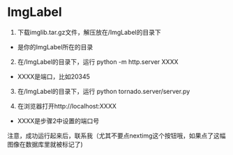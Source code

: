 # ImgLabel

1. 下载imglib.tar.gz文件，解压放在<path-to-your>/ImgLabel的目录下
* <path-to-your>是你的ImgLabel所在的目录

2. 在<path-to-your>/ImgLabel的目录下，运行
python -m http.server XXXX
* XXXX是端口，比如20345

3. 在<path-to-your>/ImgLabel的目录下，运行
python tornado.server/server.py

4. 在浏览器打开http://localhost:XXXX
* XXXX是步骤2中设置的端口号

注意，成功运行起来后，联系我（尤其不要点nextimg这个按钮哦，如果点了这幅图像在数据库里就被标记了)
